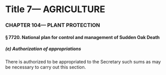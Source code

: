 
# Title 7— AGRICULTURE
### CHAPTER 104— PLANT PROTECTION
#### § 7720. National plan for control and management of Sudden Oak Death
##### (e) Authorization of appropriations

There is authorized to be appropriated to the Secretary such sums as may be necessary to carry out this section.
